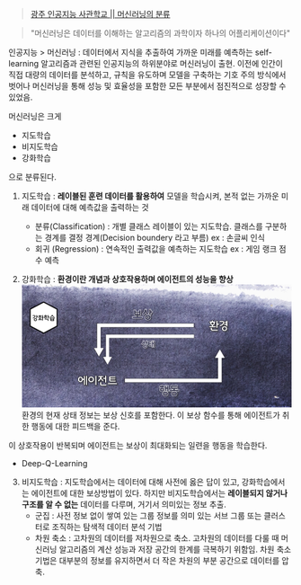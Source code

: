 > [광주 인공지능 사관학교 || 머신러닝의 분류](http://precourse.gj-aischool.com/lectures/8)

> "머신러닝은 데이터를 이해하는 알고리즘의 과학이자 하나의 어플리케이션이다"

인공지능 > 머신러닝 : 데이터에서 지식을 추출하여 가까운 미래를 예측하는 self-learning 알고리즘과 관련된 인공지능의 하위분야로 머신러닝이 출현. 
이전에 인간이 직접 대량의 데이터를 분석하고, 규칙을 유도하며 모델을 구축하는 기호 주의 방식에서 벗어나 머신러닝을 통해 성능 및 효율성을 포함한 모든 부분에서 점진적으로 성장할 수 있었음.

머신러닝은 크게
* 지도학습
* 비지도학습
* 강화학습

으로 분류된다.

1. 지도학습 : **레이블된 훈련 데이터를 활용하여** 모델을 학습시켜, 본적 없는 가까운 미래 데이터에 대해 예측값을 출력하는 것
	* 분류(Classification) : 개별 클래스 레이블이 있는 지도학습. 
	클래스를 구분하는 경계를 결정 경계(Decision boundery 라고 부름)
	ex : 손글씨 인식
	* 회귀 (Regression) : 연속적인 출력값을 예측하는 지도학습
	ex : 게임 랭크 점수 예측

2. 강화학습 : **환경이란 개념과 상호작용하며 에이전트의 성능을 향상**
![머신러닝](https://raw.githubusercontent.com/Deplim/DevNote/master/Image/%EB%A8%B8%EC%8B%A0%EB%9F%AC%EB%8B%9D.PNG)
환경의 현재 상태 정보는 보상 신호를 포함한다.
이 보상 함수를 통해 에이전트가 취한 행동에 대한 피드백을 준다.

이 상호작용이 반복되며 에이전트는 보상이 최대화되는 일련을 행동을 학습한다.

* Deep-Q-Learning

3. 비지도학습 : 지도학습에서는 데이터에 대해 사전에 옳은 답이 있고, 강화학습에서는 에이전트에 대한 보상방법이 있다. 
하지만 비지도학습에서는 **레이블되지 않거나 구조를 알 수 없는** 데이터를 다루며, 거기서 의미있는 정보 추출. 
	* 군집 : 사전 정보 없이 쌓여 있는 그룹 정보를 의미 있는 서브 그룹 또는 클러스터로 조직하는 탐색적 데이터 분석 기법
	* 차원 축소 : 고차원의 데이터를 저차원으로 축소.
	고차원의 데이터를 다룰 때 머신러닝 알고리즘의 계산 성능과 저장 공간의 한계를 극복하기 위함임. 
차원 축소 기법은 대부분의 정보를 유지하면서 더 작은 차원의 부분 공간으로 데이터를 압축.
